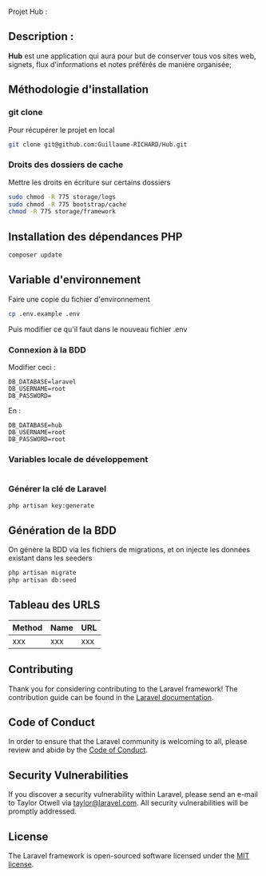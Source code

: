Projet Hub :

## Description :
**Hub** est une application qui aura pour but de conserver tous vos sites web, signets, flux d'informations et notes préférés de manière organisée;

## Méthodologie d'installation

### git clone
Pour récupérer le projet en local

```bash
git clone git@github.com:Guillaume-RICHARD/Hub.git
```

### Droits des dossiers de cache
Mettre les droits en écriture sur certains dossiers

```bash
sudo chmod -R 775 storage/logs
sudo chmod -R 775 bootstrap/cache
chmod -R 775 storage/framework
```

## Installation des dépendances PHP

```bash
composer update
```

## Variable d'environnement
Faire une copie du fichier d'environnement
```bash
cp .env.example .env
```
Puis modifier ce qu'il faut dans le nouveau fichier .env

### Connexion à la BDD
Modifier ceci :
```env
DB_DATABASE=laravel
DB_USERNAME=root
DB_PASSWORD=
```

En :
```env
DB_DATABASE=hub
DB_USERNAME=root
DB_PASSWORD=root
```

### Variables locale de développement
```env

```

### Générer la clé de Laravel

```bash
php artisan key:generate
```

## Génération de la BDD
On génère la BDD via les fichiers de migrations, et on injecte les données existant dans les seeders

```bash
php artisan migrate
php artisan db:seed
```
## Tableau des URLS

| Method | Name | URL |
|--------|------|-----|
| xxx    | xxx  | xxx |

## Contributing

Thank you for considering contributing to the Laravel framework! The contribution guide can be found in the [Laravel documentation](https://laravel.com/docs/contributions).

## Code of Conduct

In order to ensure that the Laravel community is welcoming to all, please review and abide by the [Code of Conduct](https://laravel.com/docs/contributions#code-of-conduct).

## Security Vulnerabilities

If you discover a security vulnerability within Laravel, please send an e-mail to Taylor Otwell via [taylor@laravel.com](mailto:taylor@laravel.com). All security vulnerabilities will be promptly addressed.

## License

The Laravel framework is open-sourced software licensed under the [MIT license](https://opensource.org/licenses/MIT).
